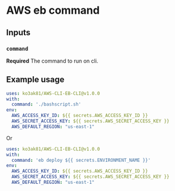 # AWS eb command

## Inputs

### `command`

**Required** The command to run on cli.

## Example usage


```YAML
uses: ko3ak81/AWS-CLI-EB-CLI@v1.0.0
with:
  command: './bashscript.sh'
env:
  AWS_ACCESS_KEY_ID: ${{ secrets.AWS_ACCESS_KEY_ID }}
  AWS_SECRET_ACCESS_KEY: ${{ secrets.AWS_SECRET_ACCESS_KEY }}
  AWS_DEFAULT_REGION: "us-east-1"
```
Or

```YAML
uses: ko3ak81/AWS-CLI-EB-CLI@v1.0.0
with:
  command: 'eb deploy ${{ secrets.ENVIRONMENT_NAME }}'
env:
  AWS_ACCESS_KEY_ID: ${{ secrets.AWS_ACCESS_KEY_ID }}
  AWS_SECRET_ACCESS_KEY: ${{ secrets.AWS_SECRET_ACCESS_KEY }}
  AWS_DEFAULT_REGION: "us-east-1"
```
